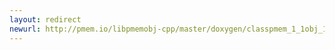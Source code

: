 ```yaml
---
layout: redirect
newurl: http://pmem.io/libpmemobj-cpp/master/doxygen/classpmem_1_1obj_1_1transaction_1_1automatic_1_1uncaught__exception__counter.html
---
```

